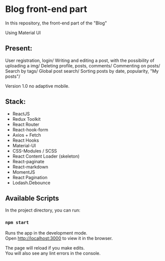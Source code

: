 # Blog front-end part

In this repository, the front-end part of the "Blog"

Using Material UI

## Present:

User registration, login/
Writing and editing a post, with the possibility of uploading a img/
Deleting profile, posts, comments/
Commenting on posts/
Search by tags/
Global post search/
Sorting posts by date, popularity, "My posts"/

Version 1.0 no adaptive mobile.

## Stack:

- ReactJS
- Redux Toolkit
- React Router
- React-hook-form
- Axios + Fetch
- React Hooks
- Material-UI
- CSS-Modules / SCSS
- React Content Loader (skeleton)
- React-paginate
- React-markdown
- MomentJS
- React Pagination
- Lodash.Debounce

## Available Scripts

In the project directory, you can run:

### `npm start`

Runs the app in the development mode.\
Open [http://localhost:3000](http://localhost:3000) to view it in the browser.

The page will reload if you make edits.\
You will also see any lint errors in the console.
